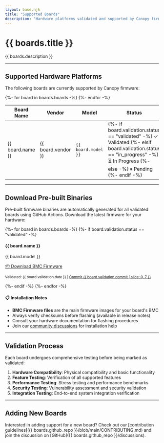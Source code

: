 ```yaml
---
layout: base.njk
title: "Supported Boards"
description: "Hardware platforms validated and supported by Canopy firmware with feature matrix and validation status."
---
```


<div class="content-page">

# {{ boards.title }}

{{ boards.description }}

---

## Supported Hardware Platforms

The following boards are currently supported by Canopy firmware:

<div class="boards-table-wrapper">
    <table class="boards-table">
        <thead>
            <tr>
                <th>Board Name</th>
                <th>Vendor</th>
                <th>Model</th>
                <th>Status</th>
                <th>Validated</th>
                <th>Commit</th>
            </tr>
        </thead>
        <tbody>
            {%- for board in boards.boards -%}
            <tr class="board-row">
                <td class="board-name">{{ board.name }}</td>
                <td class="board-vendor">{{ board.vendor }}</td>
                <td class="board-model"><code>{{ board.model }}</code></td>
                <td class="validation-status">
                    {%- if board.validation.status == "validated" -%}
                    <span class="status-validated">✓ Validated</span>
                    {%- elsif board.validation.status == "in_progress" -%}
                    <span class="status-in-progress">⏳ In Progress</span>
                    {%- else -%}
                    <span class="status-pending">⏸ Pending</span>
                    {%- endif -%}
                </td>
                <td class="validation-date">{{ board.validation.date }}</td>
                <td class="commit-info">
                    <a href="{{ boards.github_repo }}/commit/{{ board.validation.commit }}" 
                       target="_blank" 
                       rel="noopener"
                       class="commit-link">
                        <code>{{ board.validation.commit | slice: 0, 7 }}</code>
                    </a>
                </td>
            </tr>
            {%- endfor -%}
        </tbody>
    </table>
</div>

---

## Download Pre-built Binaries

Pre-built firmware binaries are automatically generated for all validated boards using GitHub Actions. Download the latest firmware for your hardware:

<div class="download-section">
    {%- for board in boards.boards -%}
    {%- if board.validation.status == "validated" -%}
    <div class="download-card">
        <h4>{{ board.name }}</h4>
        <p class="board-model">{{ board.model }}</p>
        <div class="download-links">
            <a href="https://github.com/canopybmc/openbmc/releases/latest/download/{{ board.model | downcase | replace: " ", "-" }}-firmware.bin" 
               class="download-btn"
               target="_blank" 
               rel="noopener">
                📦 Download BMC Firmware
            </a>
        </div>
        <p class="validation-info">
            <small>
                Validated: {{ board.validation.date }} |
                <a href="{{ boards.github_repo }}/commit/{{ board.validation.commit }}" target="_blank" rel="noopener">
                    Commit {{ board.validation.commit | slice: 0, 7 }}
                </a>
            </small>
        </p>
    </div>
    {%- endif -%}
    {%- endfor -%}
</div>

<div class="download-notice">
    <h4>📋 Installation Notes</h4>
    <ul>
        <li><strong>BMC Firmware files</strong> are the main firmware images for your board's BMC</li>
        <li>Always verify checksums before flashing (available in release notes)</li>
        <li>Consult your hardware documentation for flashing procedures</li>
        <li>Join our <a href="{{ boards.github_repo }}/discussions" target="_blank" rel="noopener">community discussions</a> for installation help</li>
    </ul>
</div>

---

## Validation Process

Each board undergoes comprehensive testing before being marked as validated:

1. **Hardware Compatibility**: Physical compatibility and basic functionality
2. **Feature Testing**: Verification of all supported features
3. **Performance Testing**: Stress testing and performance benchmarks
4. **Security Testing**: Vulnerability assessment and security validation
5. **Integration Testing**: End-to-end system integration verification

---

## Adding New Boards

Interested in adding support for a new board? Check out our [contribution guidelines]({{ boards.github_repo }}/blob/main/CONTRIBUTING.md) and join the discussion on [GitHub]({{ boards.github_repo }}/discussions).

</div>